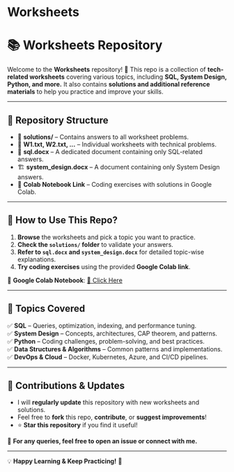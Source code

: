 # Worksheets
# 📚 Worksheets Repository

Welcome to the **Worksheets** repository! 🎯 This repo is a collection of **tech-related worksheets** covering various topics, including **SQL, System Design, Python, and more.** It also contains **solutions and additional reference materials** to help you practice and improve your skills.  

---

## 📌 Repository Structure
- 📁 **solutions/** – Contains answers to all worksheet problems.
- 📄 **W1.txt, W2.txt, ...** – Individual worksheets with technical problems.
- 📜 **sql.docx** – A dedicated document containing only SQL-related answers.
- 🏗 **system_design.docx** – A document containing only System Design answers.
- 🔗 **Colab Notebook Link** – Coding exercises with solutions in Google Colab.

---

## 🚀 How to Use This Repo?
1. **Browse** the worksheets and pick a topic you want to practice.
2. **Check the `solutions/` folder** to validate your answers.
3. **Refer to `sql.docx` and `system_design.docx`** for detailed topic-wise explanations.
4. **Try coding exercises** using the provided **Google Colab link**.

📌 **Google Colab Notebook**: [🔗 Click Here](#) 

---

## 📌 Topics Covered
✅ **SQL** – Queries, optimization, indexing, and performance tuning.  
✅ **System Design** – Concepts, architectures, CAP theorem, and patterns.  
✅ **Python** – Coding challenges, problem-solving, and best practices.  
✅ **Data Structures & Algorithms** – Common patterns and implementations.  
✅ **DevOps & Cloud** – Docker, Kubernetes, Azure, and CI/CD pipelines.  

---

## 📢 Contributions & Updates
- I will **regularly update** this repository with new worksheets and solutions.  
- Feel free to **fork** this repo, **contribute**, or **suggest improvements**!  
- ⭐ **Star this repository** if you find it useful!  

📝 **For any queries, feel free to open an issue or connect with me.**  

---

💡 **Happy Learning & Keep Practicing!** 🚀  


